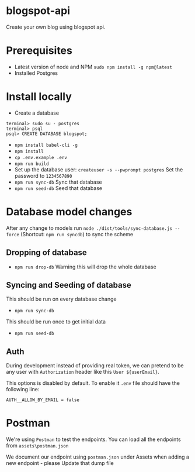 # blogspot-api
Create your own blog using blogspot api.

# Prerequisites
* Latest version of node and NPM `sudo npm install -g npm@latest`
* Installed Postgres

# Install locally
* Create a database
```
terminal> sudo su - postgres
terminal> psql
psql> CREATE DATABASE blogspot;
```
* `npm install babel-cli -g`
* `npm install`
* `cp .env.example .env`
* `npm run build`
* Set up the database user:
`createuser -s --pwprompt postgres`
Set the password to `1234567890`
* `npm run sync-db` Sync that database
* `npm run seed-db` Seed that database

# Database model changes
After any change to models run
`node ./dist/tools/sync-database.js --force` (Shortcut: `npm run syncdb`) to sync the scheme

## Dropping of database
* `npm run drop-db` Warning this will drop the whole database

## Syncing and Seeding of database
This should be run on every database change
* `npm run sync-db`

This should be run once to get initial data
* `npm run seed-db`

## Auth
During development instead of providing real token, we can pretend to be 
any user with `Authorization` header like this `User ${userEmail}`.

This options is disabled by default. To enable it `.env` file should have the following line:
```
AUTH__ALLOW_BY_EMAIL = false
```

# Postman
We're using `Postman` to test the endpoints.
You can load all the endpoints from `assets\postman.json`

We document our endpoint using `postman.json` under Assets
when adding a new endpoint - please Update that dump file
